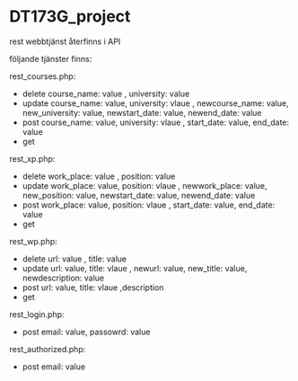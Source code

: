 # DT173G_project

rest webbtjänst återfinns i API

följande tjänster finns:

rest_courses.php:

  * delete course_name: value , university: value
  * update course_name: value, university: vlaue , newcourse_name: value, new_university: value, newstart_date: value, newend_date: value
  * post course_name: value, university: vlaue , start_date: value, end_date: value
  * get
  
rest_xp.php:

  * delete work_place: value , position: value
  * update work_place: value, position: vlaue , newwork_place: value, new_position: value, newstart_date: value, newend_date: value
  * post work_place: value, position: vlaue , start_date: value, end_date: value
  * get
  
  
 rest_wp.php:

  * delete url: value , title: value
  * update url: value, title: vlaue , newurl: value, new_title: value, newdescription: value
  * post url: value, title: vlaue ,description
  * get
  
  rest_login.php:
  
  * post email: value, passowrd: value
  
  rest_authorized.php:
  * post email: value
